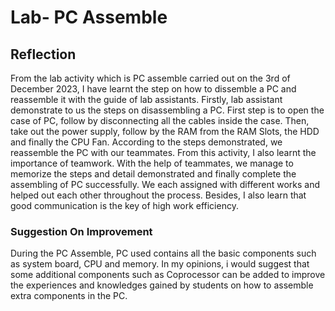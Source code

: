 # Lab- PC Assemble
## Reflection
From the lab activity which is PC assemble carried out on the 3rd of December 2023, I have learnt the step on how to dissemble a PC and reassemble it with the guide of lab assistants. Firstly, lab assistant demonstrate to us the steps on disassembling a PC. First step is to open the case of PC, follow by disconnecting all the cables inside the case. Then, take out the power supply, follow by the RAM from the RAM Slots, the HDD and finally the CPU Fan. According to the steps demonstrated, we reassemble the PC with our teammates. From this activity, I also learnt the importance of teamwork. With the help of teammates, we manage to memorize the steps and detail demonstrated and finally complete the assembling of PC successfully. We each assigned with different works and helped out each other throughout the process. Besides, I also learn that good communication is the key of high work efficiency. 
### Suggestion On Improvement
During the PC Assemble, PC used contains all the basic components such as system board, CPU and memory. In my opinions, i would suggest that some additional components such as Coprocessor can be added to improve the experiences and knowledges gained by students on how to assemble extra components in the PC.
